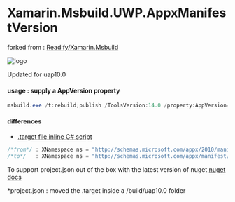 # Xamarin.Msbuild.UWP.AppxManifestVersion

forked from : [Readify/Xamarin.Msbuild](https://github.com/Readify/Xamarin.Msbuild)

![logo](https://github.com/jeromechrist/Xamarin.Msbuild.UWP.AppxManifestVersion/raw/master/nugeticon.png "logo")

Updated for uap10.0

#### usage : supply a AppVersion property

```C#
msbuild.exe /t:rebuild;publish /ToolsVersion:14.0 /property:AppVersion=1.0.0.0 /property:Configuration=Release /property:AppxBundle=Never /property:UapAppxPackageBuildMode=StoreOnly /property:BuildAppxUploadPackageForUap=false /property:Platform=x64
```

#### differences

* [.target file inline C# script](https://github.com/jeromechrist/Xamarin.Msbuild.UWP.AppxManifestVersion/blob/master/src/build/uap10.0/Xamarin.Msbuild.UWP.AppxManifestVersion.targets)
```C#
/*from*/ : XNamespace ns = "http://schemas.microsoft.com/appx/2010/manifest";
/*to*/   : XNamespace ns = "http://schemas.microsoft.com/appx/manifest/foundation/windows10";
```
To support project.json out of the box with the latest version of nuget [nuget docs](https://docs.nuget.org/ndocs/create-packages/creating-a-package#including-msbuild-props-and-targets-in-a-package)

*project.json : moved the .target inside a /build/uap10.0 folder
